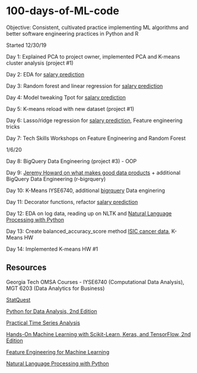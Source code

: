 # 100-days-of-ML-code
Objective: Consistent, cultivated practice implementing ML algorithms and better software engineering practices in Python and R 

Started 12/30/19
   
Day 1: Explained PCA to project owner, implemented PCA and K-means cluster analysis (project #1)

Day 2: EDA for [salary prediction](https://github.com/benleelewis/salaryprediction)

Day 3: Random forest and linear regression for [salary prediction](https://github.com/benleelewis/salaryprediction)

Day 4: Model tweaking Tpot for [salary prediction](https://github.com/benleelewis/salaryprediction)

Day 5: K-means reload with new dataset (project #1)

Day 6: Lasso/ridge regression for [salary prediction](https://github.com/benleelewis/salaryprediction), Feature engineering tricks

Day 7: Tech Skills Workshops on Feature Engineering and Random Forest

1/6/20

Day 8: BigQuery Data Engineering (project #3) - OOP 

Day 9: [Jeremy Howard on what makes good data products](https://www.youtube.com/watch?v=vYrWTDxoeGg) + additional BigQuery Data Engineering (r-bigrquery)

Day 10: K-Means IYSE6740, additional [bigrquery](https://github.com/r-dbi/bigrquery) Data enginering 

Day 11: Decorator functions, refactor [salary prediction](https://github.com/benleelewis/salaryprediction)

Day 12: EDA on log data, reading up on NLTK and [Natural Language Processing with Python](https://www.nltk.org/book/) 

Day 13: Create balanced_accuracy_score method [ISIC cancer data](https://github.com/benleelewis/ISIC-2019), K-Means HW

Day 14: Implemented K-means HW #1

## Resources

Georgia Tech OMSA Courses - IYSE6740 (Computational Data Analysis), MGT 6203 (Data Analytics for Business)

[StatQuest](https://www.youtube.com/channel/UCtYLUTtgS3k1Fg4y5tAhLbw) 

[Python for Data Analysis, 2nd Edition](https://learning.oreilly.com/library/view/python-for-data/9781491957653/)

[Practical Time Series Analysis](https://learning.oreilly.com/library/view/practical-time-series/9781492041641/)

[Hands-On Machine Learning with Scikit-Learn, Keras, and TensorFlow, 2nd Edition](https://learning.oreilly.com/library/view/hands-on-machine-learning/9781492032632/)

[Feature Engineering for Machine Learning](https://learning.oreilly.com/library/view/feature-engineering-for/9781491953235/)

[Natural Language Processing with Python](https://www.nltk.org/book/) 
